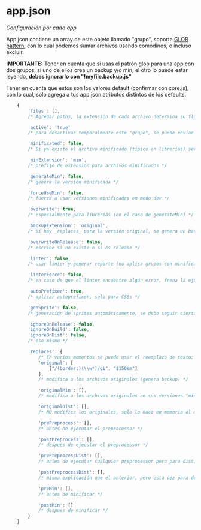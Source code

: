 # app.json

_Configuración por cada app_

App.json contiene un array de este objeto llamado "grupo", soporta [GLOB pattern](https://github.com/isaacs/node-glob), con lo cual podemos sumar archivos usando comodines, e incluso excluir.

**IMPORTANTE:** Tener en cuenta que si usas el patrón glob para una app con dos grupos, si uno de ellos crea un backup y/o min, el otro lo puede estar leyendo, **debes ignorarlo con "!myfile.backup.js"**

Tener en cuenta que estos son los valores default (confirmar con core.js), con lo cual, solo agrega a tus app.json atributos distintos de los defaults.

```javascript
	{
		'files': [],
		/* Agregar paths, la extensión de cada archivo determina su flujo, ya que en función del tipo utiliza los preprocessors. */

		'active': 'true'
		/* para desactivar temporalmente este "grupo", se puede enviar expresiones */

		'minificated': false,
		/* Si ya existe el archivo minificado (típico en librerías) setear en true para evitar que vuelva minificar (ignorando el overwrite), asegurarse de usar minExtension correcto */

		'minExtension': 'min',
		/* prefijo de extensión para archivos minificados */

		'generateMin': false,
		/* genera la versión minificada */

		'forceUseMin': false,
		/* fuerza a usar versiones minificadas en modo dev */

		'overwrite': true,
		/* especialmente para librerías (en el caso de generateMin) */

		'backupExtension': 'original',
		/* Si hay _replaces_ para la versión original, se genera un backup automático con este prefijo, y luego usara como source siempre! */

		'overwriteOnRelease': false,
		/* escribe si no existe o si es release */

		'linter': false,
		/* usar linter y generar reporte (no aplica grupos con minificated === true) */

		'linterForce': false,
		/* en caso de que el linter encuentre algún error, frena la ejecución devolviendo el error */

		'autoPrefixer': true,
		/* aplicar autoprefixer, solo para CSSs */

		'genSprite': false,
		/* generación de sprites automáticamente, se debe seguir ciertas reglas, [ver readme.md](https://github.com/crystian/WEBAPP-BUILDER/#sprites) */

		'ignoreOnRelease': false,
		'ignoreOnBuild': false,
		'ignoreOnDist': false,
		/* eso mismo */

		'replaces': {
			/* En varios momentos se puede usar el reemplazo de texto; Soporta regexp para esto comenzar slash ("/"); Para utilizar es necesario enviar un array con dos elementos (key y value), dentro de otro array, como el ejemplo: */
			'original': [
				["/(border:)(\\w*)/gi", "$150em"]
			],
			/* modifica a los archivos originales (genera backup) */

			'originalMin': [],
			/* modifica a los archivos originales en sus versiones "min" (genera backup) */

			'originalDist': [],
			/* NO modifica los originales, solo lo hace en memoria al momento de hacer la versión dist */

			'prePreprocess': [],
			/* antes de ejecutar el preprocessor */

			'postPreprocess': [],
			/* después de ejecutar el preprocessor */

			'prePreprocessDist': [],
			/* antes de ejecutar cualquier preprocessor pero para dist, **esto es sobre-cargado** o sea lo hace en memoria y antes del replace "prePreprocess". */

			'postPreprocessDist': [],
			/* misma explicación que el anterior, pero esta vez para después de */

			'preMin': [],
			/* antes de minificar */

			'postMin': []
			/* despues de minificar */
		}
	}
```
